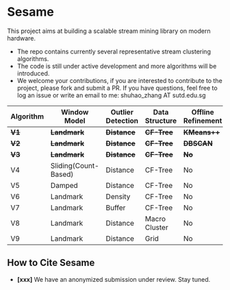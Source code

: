 # Sesame

This project aims at building a scalable stream mining library on modern hardware. 

- The repo contains currently several representative stream clustering algorithms.
- The code is still under active development and more algorithms will be introduced.
- We welcome your contributions, if you are interested to contribute to the project, please fork and submit a PR. If you have questions, feel free to log an issue or write an email to me: shuhao_zhang AT sutd.edu.sg

| Algorithm  | Window Model         | Outlier Detection | Data Structure  | Offline Refinement |
| ---------- | -------------------- | ----------------- | --------------- | ------------------ |
| **~~V1~~** | **~~Landmark~~**     | **~~Distance~~**  | **~~CF-Tree~~** | **~~KMeans++~~**   |
| **~~V2~~** | **~~Landmark~~**     | **~~Distance~~**  | **~~CF-Tree~~** | **~~DBSCAN~~**     |
| **~~V3~~** | **~~Landmark~~**     | **~~Distance~~**  | **~~CF-Tree~~** | **~~No~~**         |
| V4         | Sliding(Count-Based) | Distance          | CF-Tree         | No                 |
| V5         | Damped               | Distance          | CF-Tree         | No                 |
| V6         | Landmark             | Density           | CF-Tree         | No                 |
| V7         | Landmark             | Buffer            | CF-Tree         | No                 |
| V8         | Landmark             | Distance          | Macro Cluster   | No                 |
| V9         | Landmark             | Distance          | Grid            | No                 |



## How to Cite Sesame

* **[xxx]** We have an anonymized submission under review. Stay tuned.
